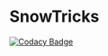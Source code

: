 # SnowTricks
[![Codacy Badge](https://api.codacy.com/project/badge/Grade/c9f536d8471d4dffba18f0715226d090)](https://app.codacy.com/gh/baeteromain/SnowTricks?utm_source=github.com&utm_medium=referral&utm_content=baeteromain/SnowTricks&utm_campaign=Badge_Grade_Settings)